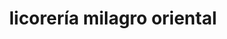 ---
title: "licorería milagro oriental"
url: /puerto-la-cruz/licoreria-milagro-oriental/
shop: Spirituosen
---